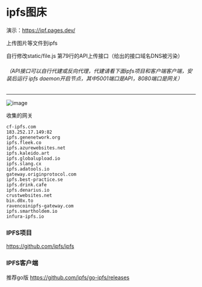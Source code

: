 # ipfs图床

演示：https://ipf.pages.dev/

上传图片等文件到ipfs

自行修改static/file.js 第79行的API上传接口（给出的接口域名DNS被污染）

###### （API接口可以自行代建或反向代理，代建请看下面ipfs项目和客户端客户端，安装后运行 ipfs daemon开启节点，其中5001端口是API，8080端口是网关）
----------------------------------

![image](https://user-images.githubusercontent.com/22302606/125436780-c459352d-b684-45c3-9eb5-4579015ae99d.png)

收集的网关
```
cf-ipfs.com
183.252.17.149:82
ipfs.genenetwork.org
ipfs.fleek.co
ipfs.azurewebsites.net
ipfs.kaleido.art
ipfs.globalupload.io
ipfs.slang.cx
ipfs.adatools.io
gateway.originprotocol.com
ipfs.best-practice.se
ipfs.drink.cafe
ipfs.denarius.io        
crustwebsites.net
bin.d0x.to
ravencoinipfs-gateway.com
ipfs.smartholdem.io
infura-ipfs.io
```

### IPFS项目
https://github.com/ipfs/ipfs 

### IPFS客户端
推荐go版 https://github.com/ipfs/go-ipfs/releases
